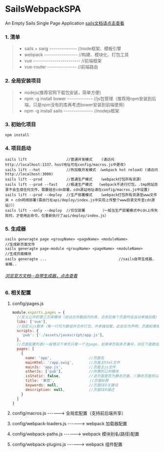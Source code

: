 # SailsWebpackSPA

An Empty Sails Single Page Application [sails文档请点击查看](http://sailsjs.org)

### 1. 清单

> * sails + swig -------------- //node框架、模板引擎
> * webpack ----------------- //构建、模块化、打包工具
> * vue ------------------------ //前端框架
> * vue-router --------------- //前端路由

### 2. 全局安装项目

> * nodejs(推荐官网下载包安装，简单方便)
> * npm -g install bower ------------- //js包管理（推荐用npm安装到后端，只是npm没有的库再考虑bower安装到前端使用）
> * npm -g install sails --------------- //nodejs框架

### 3. 初始化项目

```
npm install
```

### 4. 项目启动

```
sails lift                  //普通开发模式    (请访问http://localhost:1337，host地址可在config/macros.js中更改)
sails lift --hot            //热加载开发模式 （webpack hot reload）(请访问http://localhost:3000)
sails lift --prod           //普通生产模式   （webpack打包所有资源）
sails lift --prod --fast    //极速生产模式   (webpack不进行打包，.tmp网站目录不会生成任何文件，需要结合cdn部署，cdn源站地址请在config/macros.js中设置)
sails lift --prod --deploy  //生产部署模式   （webpack打包所有资源至www文件夹 + cdn网络部署(需自行在api/deploy/index.js中实现上传整个www目录文件至cdn源站)））
sails lift --only --deploy  //仅仅部署       （一般当生产部署模式中cdn上传失败时，才使用此命令，仅重新执行了api/deploy/index.js）
```

### 5. 生成器

```
sails generagte page <groupName> <pageName> <moduleName>              //生成新页面文件
sails generagte page-module <groupName> <pageName> <moduleName>        //生成页面模块
sails generagte ...                                 //sails自带生成器，省略..
```
###### [浏览官方文档--自带生成器，点击查看](http://sailsjs.com/documentation/reference/command-line-interface/sails-generate)

### 6. 相关配置

1. config/pages.js

    ```javascript
    module.exports.pages = {
      //定义公共的第三方库模块（自动合并数组内的库，合并后每个页面均会自动单独加载）
      libs: ['vue'],
      //自定义js脚本（每一行可为数组并合并打包，并单独加载，此处仅为声明，页面如需使用，请在下面pages中otherJs指定）
      scripts: {
        'pub': ['./assets/javascript/app.js'],
      },
      //页面配置列表(一般情况下单页只需一个主page，如需单页和多页兼并，则在下面数组进行其它页面配置)
      pages: [
        {
          name: 'app',                 //页面名
          mainHtml: '/app.swig',       //页面主html文件
          mainJs: 'app.js',            //页面主js文件
          otherJs: ['pub'],            //所需的公共模块
          isStatic: false,             //该页面是否为静态页面。①静态页面则以html格式输出到.tmp/public/pages/...(文件名以配置属性中的name为准)；②动态页面则输出到views中，可在config/routes中使用
          title: '单页',                //页面标题
          keywords: null,              //页面SEO关键词
          description: null,           //页面SEO描述
        }
      ]
    }
    ```
2. config/macros.js ------> 全局宏配置（支持前后端共享）

3. config/webpack-loaders.js ------> webpack 加载器配置

4. config/webpack-paths.js ------> webpack 模块别名(路径)配置

5. config/webpack-plugins.js ------> webpack 组件配置





